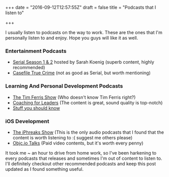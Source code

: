 +++
date = "2016-09-12T12:57:55Z"
draft = false
title = "Podcasts that I listen to"

+++

I usually listen to podcasts on the way to work. These are the ones that I'm personally listen to and enjoy. Hope you guys will like it as well.

### Entertainment Podcasts

* [Serial Season 1 & 2](https://serialpodcast.org/) hosted by Sarah Koenig (superb content, highly recommended)
* [Casefile True Crime](http://casefilepodcast.com/) (not as good as Serial, but worth mentioning)

### Learning And Personal Development Podcasts

* [The Tim Ferris Show](http://fourhourworkweek.com/podcast/) (Who doesn't know Tim Ferris right?)
* [Coaching for Leaders](http://coachingforleaders.com/) (The content is great, sound quality is top-notch)
* [Stuff you should know](http://www.stuffyoushouldknow.com/podcasts)

### iOS Development

* [The iPhreaks Show](https://devchat.tv/iphreaks) (This is the only audio podcasts that I found that the content is worth listening to :( suggest me others please)
* [Objc.io Talks](https://talk.objc.io/) (Paid video contents, but it's worth every penny)

It took me ~ an hour to drive from home work, so I've been harkening to every podcasts that releases and sometimes I'm out of content to listen to. I'll definitely checkout other recommended podcasts and keep this post updated as I found something useful.